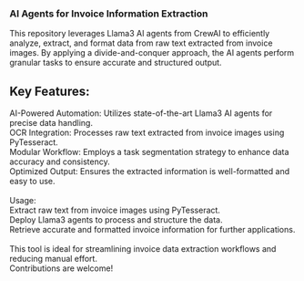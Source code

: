 ### AI Agents for Invoice Information Extraction
This repository leverages Llama3 AI agents from CrewAI to efficiently analyze, extract, and format data from raw text extracted from invoice images. By applying a divide-and-conquer approach, the AI agents perform granular tasks to ensure accurate and structured output.<br>

## Key Features:
AI-Powered Automation: Utilizes state-of-the-art Llama3 AI agents for precise data handling.<br>
OCR Integration: Processes raw text extracted from invoice images using PyTesseract.<br>
Modular Workflow: Employs a task segmentation strategy to enhance data accuracy and consistency.<br>
Optimized Output: Ensures the extracted information is well-formatted and easy to use.<br><br>
Usage:<br>
Extract raw text from invoice images using PyTesseract.<br>
Deploy Llama3 agents to process and structure the data.<br>
Retrieve accurate and formatted invoice information for further applications.<br><br>
This tool is ideal for streamlining invoice data extraction workflows and reducing manual effort.<br> Contributions are welcome!
